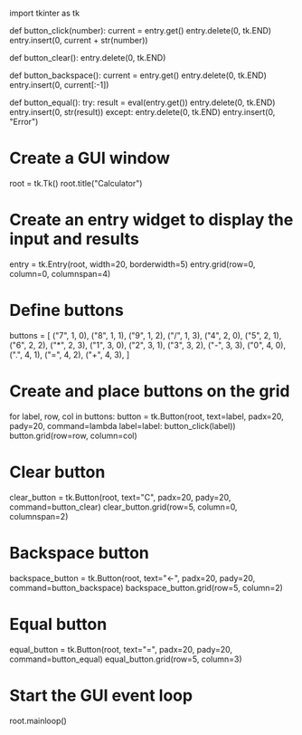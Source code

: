 import tkinter as tk

def button_click(number):
    current = entry.get()
    entry.delete(0, tk.END)
    entry.insert(0, current + str(number))

def button_clear():
    entry.delete(0, tk.END)

def button_backspace():
    current = entry.get()
    entry.delete(0, tk.END)
    entry.insert(0, current[:-1])

def button_equal():
    try:
        result = eval(entry.get())
        entry.delete(0, tk.END)
        entry.insert(0, str(result))
    except:
        entry.delete(0, tk.END)
        entry.insert(0, "Error")

# Create a GUI window
root = tk.Tk()
root.title("Calculator")

# Create an entry widget to display the input and results
entry = tk.Entry(root, width=20, borderwidth=5)
entry.grid(row=0, column=0, columnspan=4)

# Define buttons
buttons = [
    ("7", 1, 0), ("8", 1, 1), ("9", 1, 2), ("/", 1, 3),
    ("4", 2, 0), ("5", 2, 1), ("6", 2, 2), ("*", 2, 3),
    ("1", 3, 0), ("2", 3, 1), ("3", 3, 2), ("-", 3, 3),
    ("0", 4, 0), (".", 4, 1), ("=", 4, 2), ("+", 4, 3),
]

# Create and place buttons on the grid
for label, row, col in buttons:
    button = tk.Button(root, text=label, padx=20, pady=20, command=lambda label=label: button_click(label))
    button.grid(row=row, column=col)

# Clear button
clear_button = tk.Button(root, text="C", padx=20, pady=20, command=button_clear)
clear_button.grid(row=5, column=0, columnspan=2)

# Backspace button
backspace_button = tk.Button(root, text="←", padx=20, pady=20, command=button_backspace)
backspace_button.grid(row=5, column=2)

# Equal button
equal_button = tk.Button(root, text="=", padx=20, pady=20, command=button_equal)
equal_button.grid(row=5, column=3)

# Start the GUI event loop
root.mainloop()
